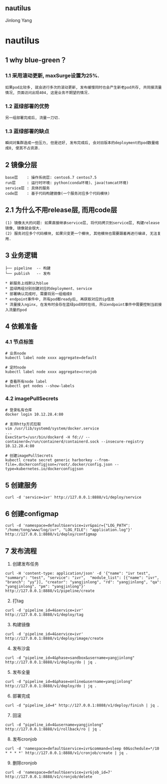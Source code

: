 nautilus
-------------
Jinlong Yang

# nautilus

## 1 why blue-green？

### 1.1 采用滚动更新, maxSurge设置为25%.

    如果pod比较多, 就会进行多次的滚动更新, 发布缓慢同时也会产生新老pod共存, 共同接流量情况, 页面访问出现404, 这是业务不期望的情况.

### 1.2 蓝绿部署的优势

    另一组部署完成后, 流量一刀切.

### 1.3 蓝绿部署的缺点

    瞬间对集群造成一些压力, 但是还好, 发布完成后, 会对旧版本的deployment的pod数量缩成0, 使其不占资源.


## 2 镜像分层

    base层    : 操作系统层: centos6.7 centos7.5
    run层     : 运行时环境: python(conda环境)、java(tomcat环境)
    service层 : 具体的服务
    code层    : 基于代码构建镜像(一个服务对应多个代码模块)

## 2.1 为什么不用release层, 而用code层

    (1) 镜像太大的问题: 如果直接继承service层, 将代码拷贝到service层, 构建release镜像, 镜像就会很大.
    (2) 服务对应多个代码模块, 如果只变更一个模块, 其他模块也需要跟着再进行编译, 无法复用.


## 3 业务逻辑

    ├── pipeline  -- 构建
    └── publish   -- 发布

    * 新服务上线默认为blue
    * 蓝绿两组分别创建对应的deployment、service
    * 部署确认完成时, 需要将另一组缩成0
    * endpoint事件中, 所有pod都ready后, 再获取对应的ip信息
    * 流量接入nginx, 在发布时会存在蓝绿pod同时在线, 所以endpoint事件中需要控制当前接入流量的pod


## 4 依赖准备

### 4.1 节点标签

```
# 业务node
kubectl label node xxxx aggregate=default

# 定时node
kubectl label node xxxx aggregate=cronjob

# 查看所有node label
kubectl get nodes --show-labels
```

### 4.2 imagePullSecrets

```
# 登录私有仓库
docker login 10.12.28.4:80

# 支持http方式拉取
vim /usr/lib/systemd/system/docker.service
...
ExecStart=/usr/bin/dockerd -H fd:// --containerd=/run/containerd/containerd.sock --insecure-registry 10.12.28.4:80

# 创建imagePullSecrets
kubectl create secret generic harborkey --from-file=.dockerconfigjson=/root/.docker/config.json --type=kubernetes.io/dockerconfigjson
```

## 5 创建服务

```
curl -d 'service=ivr' http://127.0.0.1:8888/v1/deploy/service
```


## 6 创建configmap

```
curl -d 'namespace=default&service=ivr&pair={"LOG_PATH": "/home/tong/www/log/ivr", "LOG_FILE": "application.log"}' http://127.0.0.1:8888/v1/deploy/configmap
```


## 7 发布流程

1) 创建发布任务

```
curl -H 'content-type: application/json' -d '{"name": "ivr test", "summary": "test", "service": "ivr",  "module_list": [{"name": "ivr", "branch": "yy"}], "creator": "yangjinlong", "rd": "yangjinlong", "qa": "yangjinlong", "pm": "yangjinlong"}' http://127.0.0.1:8888/v1/pipeline/create
```

2) 打tag

```
curl -d 'pipeline_id=4&service=ivr' http://127.0.0.1:8888/v1/deploy/tag
```

3) 构建镜像

```
curl -d 'pipeline_id=4&service=ivr' http://127.0.0.1:8888/v1/deploy/image/create
```

4) 发布沙盒

```
curl -d "pipeline_id=4&phase=sandbox&username=yangjinlong" http://127.0.0.1:8888/v1/deploy/do | jq .
```

5) 发布全量

```
curl -d "pipeline_id=4&phase=online&username=yangjinlong" http://127.0.0.1:8888/v1/deploy/do | jq .
```

6) 部署完成

```
curl -d "pipeline_id=4" http://127.0.0.1:8888/v1/deploy/finish | jq .
```

7) 回滚

```
curl -d "pipeline_id=4&username=yangjinlong" http://127.0.0.1:8888/v1/rollback/ro | jq .
```

8) 发布cronjob

```
curl -d 'namespace=default&service=ivr&command=sleep 60&schedule=*/10 * * * *' http://127.0.0.1:8888/v1/cronjob/create | jq .
```

9) 删除cronjob

```
curl -d 'namespace=default&service=ivr&job_id=7' http://127.0.0.1:8888/v1/cronjob/delete
```
